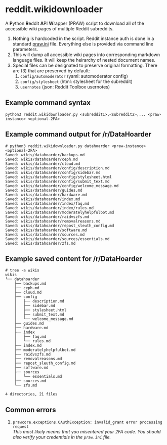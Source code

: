 # reddit.wikidownloader
A **P**ython **R**eddit **A**PI **W**rapper (PRAW) script to download all of the accessible wiki pages of multiple Reddit subreddits.

1. Nothing is hardcoded in the script. Reddit instance auth is done in a standard [praw.ini](https://praw.readthedocs.io/en/stable/getting_started/configuration/prawini.html) file. Everything else is provided via command line parameters.
1. This will dump all accessible wiki pages into corresponding markdown language files. It will keep the heirarchy of nested document names.
1. Special files can be designated to preserve original formatting. There are (3) that are preserved by default:
   1. `config/automoderator` (yaml: automoderator config)
   1. `config/stylesheet` (html: stylesheet for the subreddit)
   1. `usernotes` (json: Reddit Toolbox usernotes)

## Example command syntax

    python3 reddit.wikidownloader.py <subreddit1>,<subreddit2>,... <praw-instance> <optional-2FA>

## Example command output for /r/DataHoarder

    # python3 reddit.wikidownloader.py datahoarder <praw-instance> <optional-2FA>
    Saved: wikis/datahoarder/backups.md
    Saved: wikis/datahoarder/ceph.md
    Saved: wikis/datahoarder/cloud.md
    Saved: wikis/datahoarder/config/description.md
    Saved: wikis/datahoarder/config/sidebar.md
    Saved: wikis/datahoarder/config/stylesheet.html
    Saved: wikis/datahoarder/config/submit_text.md
    Saved: wikis/datahoarder/config/welcome_message.md
    Saved: wikis/datahoarder/guides.md
    Saved: wikis/datahoarder/hardware.md
    Saved: wikis/datahoarder/index.md
    Saved: wikis/datahoarder/index/faq.md
    Saved: wikis/datahoarder/index/rules.md
    Saved: wikis/datahoarder/moderatelyhelpfulbot.md
    Saved: wikis/datahoarder/raidvszfs.md
    Saved: wikis/datahoarder/removalreasons.md
    Saved: wikis/datahoarder/repost_sleuth_config.md
    Saved: wikis/datahoarder/software.md
    Saved: wikis/datahoarder/sources.md
    Saved: wikis/datahoarder/sources/essentials.md
    Saved: wikis/datahoarder/zfs.md

## Example saved content for /r/DataHoarder

    # tree -a wikis
    wikis
    └── datahoarder
        ├── backups.md
        ├── ceph.md
        ├── cloud.md
        ├── config
        │   ├── description.md
        │   ├── sidebar.md
        │   ├── stylesheet.html
        │   ├── submit_text.md
        │   └── welcome_message.md
        ├── guides.md
        ├── hardware.md
        ├── index
        │   ├── faq.md
        │   └── rules.md
        ├── index.md
        ├── moderatelyhelpfulbot.md
        ├── raidvszfs.md
        ├── removalreasons.md
        ├── repost_sleuth_config.md
        ├── software.md
        ├── sources
        │   └── essentials.md
        ├── sources.md
        └── zfs.md

    4 directories, 21 files

## Common errors

1. `prawcore.exceptions.OAuthException: invalid_grant error processing request`  
*This most likely means that you misentered your 2FA code. You should also verify your credentials in the `praw.ini` file.*
